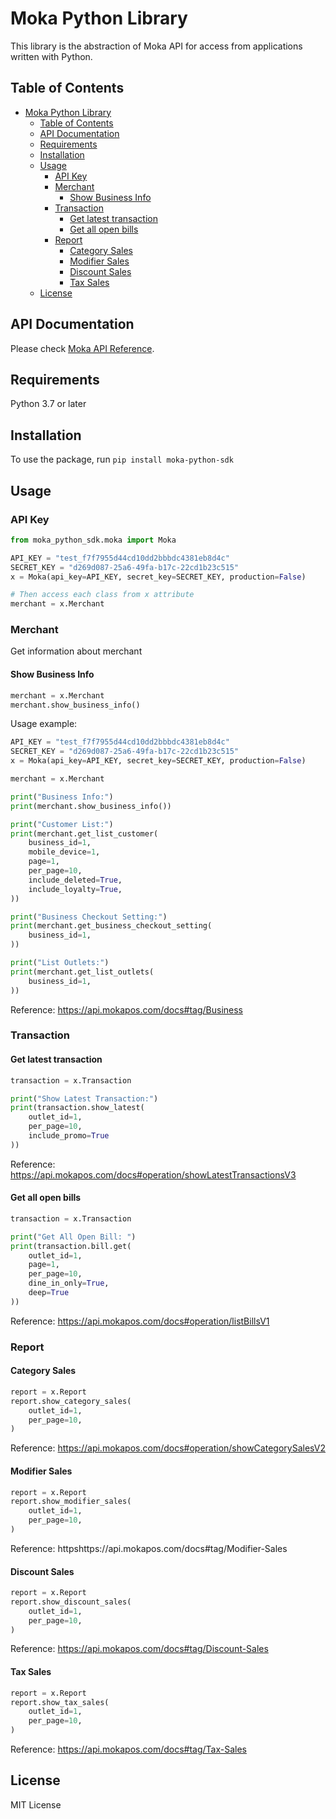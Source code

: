 # Moka Python Library

This library is the abstraction of Moka API for access from applications written with Python.

## Table of Contents

- [Moka Python Library](#moka-python-library)
  - [Table of Contents](#table-of-contents)
  - [API Documentation](#api-documentation)
  - [Requirements](#requirements)
  - [Installation](#installation)
  - [Usage](#usage)
    - [API Key](#api-key)
    - [Merchant](#merchant)
      - [Show Business Info](#show-business-info)
    - [Transaction](#transaction)
      - [Get latest transaction](#get-latest-transaction)
      - [Get all open bills](#get-all-open-bills)
    - [Report](#report)
      - [Category Sales](#category-sales)
      - [Modifier Sales](#modifier-sales)
      - [Discount Sales](#discount-sales)
      - [Tax Sales](#tax-sales)
  - [License](#license)


## API Documentation
Please check [Moka API Reference](https://api.mokapos.com/docs).

## Requirements

Python 3.7 or later

## Installation

To use the package, run ```pip install moka-python-sdk```

## Usage

### API Key

```python
from moka_python_sdk.moka import Moka

API_KEY = "test_f7f7955d44cd10dd2bbbdc4381eb8d4c"
SECRET_KEY = "d269d087-25a6-49fa-b17c-22cd1b23c515"
x = Moka(api_key=API_KEY, secret_key=SECRET_KEY, production=False)

# Then access each class from x attribute
merchant = x.Merchant
```


### Merchant
Get information about merchant

#### Show Business Info

```python
merchant = x.Merchant
merchant.show_business_info()
```

Usage example:

```python
API_KEY = "test_f7f7955d44cd10dd2bbbdc4381eb8d4c"
SECRET_KEY = "d269d087-25a6-49fa-b17c-22cd1b23c515"
x = Moka(api_key=API_KEY, secret_key=SECRET_KEY, production=False)

merchant = x.Merchant

print("Business Info:")
print(merchant.show_business_info())

print("Customer List:")
print(merchant.get_list_customer(
    business_id=1,
    mobile_device=1,
    page=1,
    per_page=10,
    include_deleted=True,
    include_loyalty=True,
))

print("Business Checkout Setting:")
print(merchant.get_business_checkout_setting(
    business_id=1,
))

print("List Outlets:")
print(merchant.get_list_outlets(
    business_id=1,
))
``` 

Reference: https://api.mokapos.com/docs#tag/Business


### Transaction
#### Get latest transaction
```python
transaction = x.Transaction

print("Show Latest Transaction:")
print(transaction.show_latest(
    outlet_id=1,
    per_page=10,
    include_promo=True
))
```
Reference: https://api.mokapos.com/docs#operation/showLatestTransactionsV3

#### Get all open bills
```python
transaction = x.Transaction

print("Get All Open Bill: ")
print(transaction.bill.get(
    outlet_id=1,
    page=1,
    per_page=10,
    dine_in_only=True,
    deep=True
))
```
Reference: https://api.mokapos.com/docs#operation/listBillsV1
### Report
#### Category Sales
```python
report = x.Report
report.show_category_sales(
    outlet_id=1,
    per_page=10,
)
```
Reference: https://api.mokapos.com/docs#operation/showCategorySalesV2

#### Modifier Sales
```python
report = x.Report
report.show_modifier_sales(
    outlet_id=1,
    per_page=10,
)
```
Reference: httpshttps://api.mokapos.com/docs#tag/Modifier-Sales

#### Discount Sales
```python
report = x.Report
report.show_discount_sales(
    outlet_id=1,
    per_page=10,
)
```
Reference: https://api.mokapos.com/docs#tag/Discount-Sales

#### Tax Sales
```python
report = x.Report
report.show_tax_sales(
    outlet_id=1,
    per_page=10,
)
```
Reference: https://api.mokapos.com/docs#tag/Tax-Sales

## License

MIT License